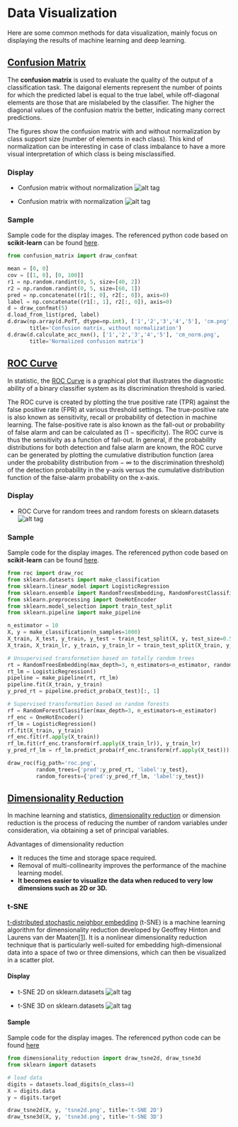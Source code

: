 # Data Visualization
Here are some common methods for data visualization, mainly focus on displaying the results of machine learning and deep learning.

## [Confusion Matrix](confusion_matrix.py)
The **confusion matrix** is used to evaluate the quality of the output of a classification task. The daigonal elements represent the number of points for which the predicted label is equal to the true label, while off-diagonal elements are those that are mislabeled by the classifier. The higher the diagonal values of the confusion matrix the better, indicating many correct predictions.

The figures show the confusion matrix with and without normalization by class support size (number of elements in each class). This kind of normalization can be interesting in case of class imbalance to have a more visual interpretation of which class is being misclassified.

### Display
* Confusion matrix without normalization
![alt tag](cm.png)

* Confusion matrix with normalization
![alt tag](cm_norm.png)

### Sample
Sample code for the display images. The referenced python code based on **scikit-learn** can be found [here](http://scikit-learn.org/stable/auto_examples/model_selection/plot_confusion_matrix.html).

```python
from confusion_matrix import draw_confmat

mean = [0, 0]
cov = [[1, 0], [0, 100]]
r1 = np.random.randint(0, 5, size=[40, 2])
r2 = np.random.randint(0, 5, size=[60, 1])
pred = np.concatenate((r1[:, 0], r2[:, 0]), axis=0)
label = np.concatenate((r1[:, 1], r2[:, 0]), axis=0)
d = draw_confmat(5)
d.load_from_list(pred, label)
d.draw(np.array(d.PofT, dtype=np.int), ['1','2','3','4','5'], 'cm.png',
       title='Confusion matrix, without normalization')
d.draw(d.calculate_acc_nxn(), ['1','2','3','4','5'], 'cm_norm.png',
       title='Normalized confusion matrix')
```

## [ROC Curve](roc.py)
In statistic, the [ROC Curve](https://en.wikipedia.org/wiki/Receiver_operating_characteristic) is a graphical plot that illustrates the diagnostic ability of a binary classifier system as its discrimination threshold is varied.

The ROC curve is created by plotting the true positive rate (TPR) against the false positive rate (FPR) at various threshold settings. The true-positive rate is also known as sensitivity, recall or probability of detection in machine learning. The false-positive rate is also known as the fall-out or probability of false alarm and can be calculated as (1 − specificity). The ROC curve is thus the sensitivity as a function of fall-out. In general, if the probability distributions for both detection and false alarm are known, the ROC curve can be generated by plotting the cumulative distribution function (area under the probability distribution from − ∞ to the discrimination threshold) of the detection probability in the y-axis versus the cumulative distribution function of the false-alarm probability on the x-axis.

### Display
* ROC Curve for random trees and random forests on sklearn.datasets
![alt tag](roc.png)

### Sample
Sample code for the display images. The referenced python code based on **scikit-learn** can be found [here](http://scikit-learn.org/stable/auto_examples/ensemble/plot_feature_.html#sphx-glr-auto-examples-ensemble-plot-feature-transformation-py).

```python
from roc import draw_roc
from sklearn.datasets import make_classification
from sklearn.linear_model import LogisticRegression
from sklearn.ensemble import RandomTreesEmbedding, RandomForestClassifier
from sklearn.preprocessing import OneHotEncoder
from sklearn.model_selection import train_test_split
from sklearn.pipeline import make_pipeline

n_estimator = 10
X, y = make_classification(n_samples=1000)
X_train, X_test, y_train, y_test = train_test_split(X, y, test_size=0.5)
X_train, X_train_lr, y_train, y_train_lr = train_test_split(X_train, y_train, test_size=0.5)

# Unsupervised transformation based on totally random trees
rt = RandomTreesEmbedding(max_depth=3, n_estimators=n_estimator, random_state=0)
rt_lm = LogisticRegression()
pipeline = make_pipeline(rt, rt_lm)
pipeline.fit(X_train, y_train)
y_pred_rt = pipeline.predict_proba(X_test)[:, 1]

# Supervised transformation based on random forests
rf = RandomForestClassifier(max_depth=3, n_estimators=n_estimator)
rf_enc = OneHotEncoder()
rf_lm = LogisticRegression()
rf.fit(X_train, y_train)
rf_enc.fit(rf.apply(X_train))
rf_lm.fit(rf_enc.transform(rf.apply(X_train_lr)), y_train_lr)
y_pred_rf_lm = rf_lm.predict_proba(rf_enc.transform(rf.apply(X_test)))[:, 1]

draw_roc(fig_path='roc.png',
         random_trees={'pred':y_pred_rt, 'label':y_test},
         random_forests={'pred':y_pred_rf_lm, 'label':y_test})
```

## [Dimensionality Reduction](dimensionality_reduction.py)
In machine learning and statistics, [dimensionality reduction](https://en.wikipedia.org/wiki/Dimensionality_reduction) or dimension reduction is the process of reducing the number of random variables under consideration, via obtaining a set of principal variables. 

Advantages of dimensionality reduction
* It reduces the time and storage space required.
* Removal of multi-collinearity improves the performance of the machine learning model.
* **It becomes easier to visualize the data when reduced to very low dimensions such as 2D or 3D.**

### t-SNE
[t-distributed stochastic neighbor embedding](https://en.wikipedia.org/wiki/T-distributed_stochastic_neighbor_embedding) (t-SNE) is a machine learning algorithm for dimensionality reduction developed by Geoffrey Hinton and Laurens van der Maaten[[1]](http://jmlr.org/papers/volume9/vandermaaten08a/vandermaaten08a.pdf). It is a nonlinear dimensionality reduction technique that is particularly well-suited for embedding high-dimensional data into a space of two or three dimensions, which can then be visualized in a scatter plot.

#### Display
* t-SNE 2D on sklearn.datasets
![alt tag](tsne2d.png)

* t-SNE 3D on sklearn.datasets
![alt tag](tsne3d.png)

#### Sample
Sample code for the display images. The referenced python code can be found [here](https://github.com/wepe/MachineLearning/tree/master/ManifoldLearning/DimensionalityReduction_DataVisualizing)

```python
from dimensionality_reduction import draw_tsne2d, draw_tsne3d
from sklearn import datasets

# load data
digits = datasets.load_digits(n_class=4)
X = digits.data
y = digits.target

draw_tsne2d(X, y, 'tsne2d.png', title='t-SNE 2D')
draw_tsne3d(X, y, 'tsne3d.png', title='t-SNE 3D')
```